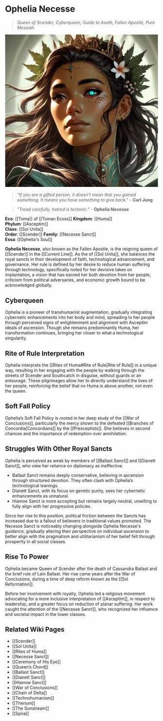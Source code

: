 # Ophelia Necesse
>_Queen of Scender, Cyberqueen, Guide to Asath, Fallen Apostle, Pure Messiah_

<img src="wiki_images/Ophelia Necesse.png"></img>

> *"If you are a gifted person, it doesn’t mean that you gained something. It means you have something to give back."* - **Carl Jung**

> *"Tread carefully, hatred is tectonic."* - **Ophelia Necesse**


**Eco**: [[Toma]] of [[Toman Ecoss]]
**Kingdom**: [[Huma]]  
**Phylum**: [[Asceptim]]  
**Class**: [[Sol Unita]]  
**Order**: [[Scender]]
**Family**: [[Necesse Sanct]]  
**Essa**: [[Ophelia's Soul]]

**Ophelia Necesse**, also known as the Fallen Apostle, is the reigning queen of [[Scender]] in the [[Current Line]]. As the  of [[Sol Unita]], she balances the royal sancts in their development of faith, technological advancement, and governance. Her rule is defined by her desire to reduce human suffering through technology, specifically noted for her devisive takes on implantation, a vision that has earned her both devotion from her people, criticism from political adversaries, and economic growth bound to be acknowledged globally.


## Cyberqueen

Ophelia is a pioneer of transhumanist augmentation, gradually integrating cybernetic enhancements into her body and mind, spreading to her people through perceived signs of enlightenment and alignment with Asceptim ideals of ascension. Though she remains predominantly Huma, her transformation continues, bringing her closer to what  a technological singularity.

<!-- Her greatest fear is losing her humanity, becoming something monstrous—something that preys on her own people, something that sees ascension as an individual goal as opposed to a collective goal. She struggles with the paradox of progress, knowing that the further she pushes technological evolution, the more she risks detachment from those she governs. -->

<!-- ## Therium-Bound

Ophelia aims to be deeply invested in the Therium trade, a resource with immense transformative potential. The [[Chain of Delta]] controls most of the known Therium deposits, forcing Sol Unita to conduct government-sanctioned expeditions into uncharted regions of [[Sancta]] in search of alternative sources.

While Therium mining is strictly regulated, growing unrest exists among Scender’s population. Many believe the substance should be more accessible, and black-market trades continue to complicate her policies.

## Queen’s Conflict: Ascension for All?

Ophelia preaches that ascension is achievable for all, but she increasingly questions this belief. The [[Ceremony of His Eye]] reinforces doubts—suggesting that ascension may be selective, rather than a universal fate.

Despite these concerns, she remains dedicated to Sol Unita’s teachings. However, the burden of her position and the weight of these contradictions take a toll on her mental health, a struggle she conceals from the public. -->

## Rite of Rule Interpretation

Ophelia interprets the [[Rites of Huma#Rite of Rule|Rite of Rule]] in a unique way, resulting in her engaging with the people by walking through the streets of Scender and Southcatch in disguise, without guards or an entourage. These pilgrimages allow her to directly understand the lives of her people, reinforcing the belief that no Huma is above another, not even the queen. 

<!--Those who encounter her during these walks sometimes describe a mysterious, life-changing conversational experience. This phenomenon, known as Flow State, is often unexplainable to non-magic users, but those capable describe it as a subtle psychic or divine interaction that influences one's emotions, critical thinking, and directional growth. Though rarely spoken of, the changes in these individuals' lives afterward are often undeniable.-->

## Soft Fall Policy

Ophelia’s Soft Fall Policy is rooted in her deep study of the [[War of Conclusions]], particularly the mercy shown to the defeated [[Branches of Concordia|Concordians]] by the [[Presceptists]]. She believes in second chances and the importance of redemption over annihilation.

<!-- The [[Chain of Delta]] condemns this policy, as seen with the Hypri Highcourt Summits, claiming it as a weakness. They frequently exploit Sol Unita’s willingness to rehabilitate outsiders, using it as an opportunity for infiltration, insurgent funding, and ideological subversion. Despite these criticisms, Ophelia refuses to abandon her belief in mercy as a foundation for progress. -->

<!-- ## Arachnid Arm: Queen’s Chord

Ophelia possesses a cybernetic appendage known as the [[Queen’s Chord]], a multi-jointed, arachnid-like limb that extends from a mechanized backplate.

- The Queen’s Chord functions as both a mobility tool and sensory enhancement, allowing her to anchor herself to structures or suspend herself in midair.
- Through it, she creates a resonant web—an anima network that tracks the belief energy of those around her.
- She can "play" the web, causing Spira vibrations to produce acoustic melodies, which resonate through Scender like an ambient hymn.

When detached, the Queen’s Chord remains suspended, leaving her floating only by the energy of her web. The structure of the web is organic, resembling bioluminescent vines that produce soft, tropical tones when strummed. -->

## Struggles With Other Royal Sancts

Ophelia is perceived as weak by members of [[Ballast Sanct]] and [[Dianett Sanct]], who view her reliance on diplomacy as ineffective.

- Ballast Sanct remains deeply conservative, believing in ascension through structured devotion. They often clash with Ophelia’s technological leanings.
- Dianett Sanct, with its focus on genetic purity, sees her cybernetic enhancements as unnatural.
- Hiamoe Sanct is more accepting but remains largely neutral, unwilling to fully align with her progressive policies.

Since her rise to this position, political friction between the Sancts has increased due to a fallout of believers in traditional values promoted. The Necesse Sanct is noticeably changing alongside Ophelia Necesse's guidance, gradually altering their perspective on individual ascension to better align with the pragmatism and utilitarianism of her belief felt through prosperity in all social classes.

## Rise To Power

Ophelia became Queen of Scender after the death of Cassandra Ballast and the brief rule of Lain Ballast. Her rise came years after the War of Conclusions, during a time of deep reform known as the [[Sol Reformation]].

Before her involvement with royalty, Ophelia led a religious movement advocating for a more inclusive interpretation of [[Asceptim]], in respect to leadership, and a greater focus on reduction of planar suffering. Her work caught the attention of the [[Necesse Sanct]], who recognized her influence and societal impact in the lower classes.

<!-- Her rule, and the evolution of Scender, stand as a global counterweight to the oppression of the [[Chain of Delta]]. Under her leadership, Scender has flourished, but the pressures of governance continue to test her resolve.-->

## Related Wiki Pages

- [[Scender]]
- [[Sol Unita]]
- [[Rites of Huma]]
- [[Necesse Sanct]]
- [[Ceremony of His Eye]]
- [[Queen’s Chord]]
- [[Ballast Sanct]]
- [[Dianett Sanct]]
- [[Hiamoe Sanct]]
- [[War of Conclusions]]
- [[Chain of Delta]]
- [[Technohumanism]]
- [[Therium]]
- [[The Sunstream]]
- [[Spira]]